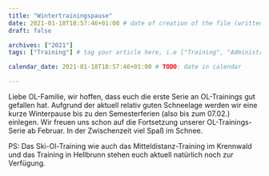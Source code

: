 ```yaml
---
title: "Wintertrainingspause"
date: 2021-01-18T18:57:46+01:00 # date of creation of the file (written)
draft: false

archives: ["2021"]
tags: ["Training"] # tag your article here, i.e ["Training", "Administratives"]

calendar_date: 2021-01-18T18:57:46+01:00 # TODO: date in calendar

---
```


Liebe OL-Familie, wir hoffen, dass euch die erste Serie an OL-Trainings gut gefallen hat. Aufgrund der aktuell relativ guten Schneelage werden wir eine kurze Winterpause bis zu den Semesterferien (also bis zum 07.02.) einlegen. Wir freuen uns schon auf die Fortsetzung unserer OL-Trainings-Serie ab Februar. In der Zwischenzeit viel Spaß im Schnee.

PS: Das Ski-Ol-Training wie auch das Mitteldistanz-Training im Krennwald und das Training in Hellbrunn stehen euch aktuell natürlich noch zur Verfügung.

<!--more-->
